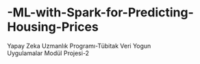 # -ML-with-Spark-for-Predicting-Housing-Prices
Yapay Zeka Uzmanlık Programı-Tübitak Veri Yogun Uygulamalar Modül Projesi-2
